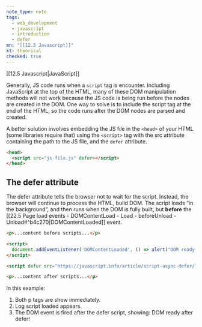```yaml
---
note_type: note
tags:
  - web_development
  - javascript
  - introduction
  - defer
mn: "[[12.5 Javascript]]"
kt: theorical
checked: true
---
```

[[12.5 Javascript|JavaScript]]

Generally, JS code runs when a `script` tag is encounter. Including JavaScript at the top of the HTML, many of these DOM manipulation methods will not work because the JS code is being run before the nodes are created in the DOM. One way to solve is to include the script tag at the end of the HTML, so the code runs after the DOM nodes are parsed and created.

A better solution involves embedding the JS file in the `<head>` of your HTML (some libraries require that) using the `<script>` tag with the src attribute containing the path to the JS file, and the `defer` attribute. 

```HTML
<head>
  <script src="js-file.js" defer></script>
</head>
```

## The defer attribute
The defer attribute tells the browser not to wait for the script. Instead, the browser will continue to process the HTML, build DOM. The script loads “in the background”, and then runs when the DOM is fully built, but **before** the [[22.5 Page load events - DOMContentLoad  - Load - beforeUnload - Unload#^b4c270|DOMContentLoaded]] event. 

```html
<p>...content before scripts...</p>

<script>
  document.addEventListener('DOMContentLoaded', () => alert("DOM ready after defer!"));
</script>

<script defer src="https://javascript.info/article/script-async-defer/long.js?speed=1"></script>

<p>...content after scripts...</p>
```

In this example: 
1. Both p tags are show immediately.
2. Log script loaded appears.
3. The DOM event is fired after the defer script, showing: DOM ready after defer! 


